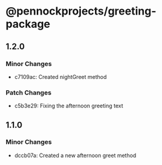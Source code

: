 # @pennockprojects/greeting-package

## 1.2.0

### Minor Changes

- c7109ac: Created nightGreet method

### Patch Changes

- c5b3e29: Fixing the afternoon greeting text

## 1.1.0

### Minor Changes

- dccb07a: Created a new afternoon greet method
